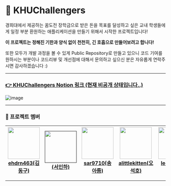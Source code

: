 # 💪 KHUChallengers

경희대에서 제공하는 꿈도전 장학금으로 받은 돈을 목표를 달성하고 싶은 교내 학생들에게 일정 부분 환원하는 애플리케이션을 만들기 위해서 시작한 프로젝트입니다!

**이 프로젝트는 정해진 기한과 양식 없이 천천히, 긴 호흡으로 만들어보려고 합니다!**

또한 모두가 개발 과정을 볼 수 있게 Public Repository로 만들고 있으니 코드 기여를 원하시는 부분이나 코드리뷰 및 개선점에 대해서 문의하고 싶으신 분은 자유롭게 연락주시면 감사하겠습니다 :)

---

<a href="https://www.notion.so/9ba0ba188b2249b7928e99e081aed6e4"><h3>👉 KHUChallengers Notion 링크 (현재 비공개 상태입니다..)</h3></a>

![image](https://user-images.githubusercontent.com/14370441/134780193-f9135c39-9005-458c-8aa7-2937cbcd5e94.png)

---

### 🐣 프로젝트 멤버

| <a href="https://github.com/ehdrn463"><img src="https://avatars.githubusercontent.com/ehdrn463" width=100/><br><center>ehdrn463(김동구)</center></a> | <a href=""><img src="" width=100/><br><center>(서인하)</center></a> | <a href="https://github.com/sar9710"><img src="https://avatars.githubusercontent.com/sar9710" width=100/><br> <center>sar9710(송아름)</center></a> | <a href="https://github.com/alittlekitten"><img src="https://avatars.githubusercontent.com/alittlekitten" width=100/><br><center>alittlekitten(오석호)</center></a> | <a href="https://github.com/leejin21"><img src="https://avatars.githubusercontent.com/leejin21" width=100/><br><center>leejin21(이진)</center></a> |
|---|---|---|---|---|

---
